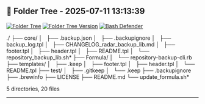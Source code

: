 ## 📁 Folder Tree - 2025-07-11 13:13:39 ##

[![Folder Tree](https://img.shields.io/badge/folder--tree-generated-blue?logo=tree&style=flat-square)](./FOLDER_TREE.md)
[![Folder Tree Version](https://img.shields.io/badge/folder--tree-v1.5.6-purple?style=flat-square)](./FOLDER_TREE.md)
[![Bash Defender](https://img.shields.io/badge/bash--script-defensive--mode-blueviolet?logo=gnubash&logoColor=white&style=flat-square)](https://en.wikipedia.org/wiki/Defensive_programming)

./
├── core/
│   ├── .backup.json
│   ├── .backupignore
│   ├── backup_log.tpl
│   ├── CHANGELOG_radar_backup_lib.md
│   ├── footer.tpl
│   ├── header.tpl
│   ├── README.tpl
│   └── repository_backup_lib.sh*
├── Formula/
│   └── repository-backup-cli.rb
├── templates/
│   ├── .keep
│   ├── footer.tpl
│   ├── header.tpl
│   └── README.tpl
├── test/
│   ├── .gitkeep
│   └── .keep
├── .backupignore
├── .brewinfo
├── LICENSE
├── README.md
└── update_formula.sh*

5 directories, 20 files

---
